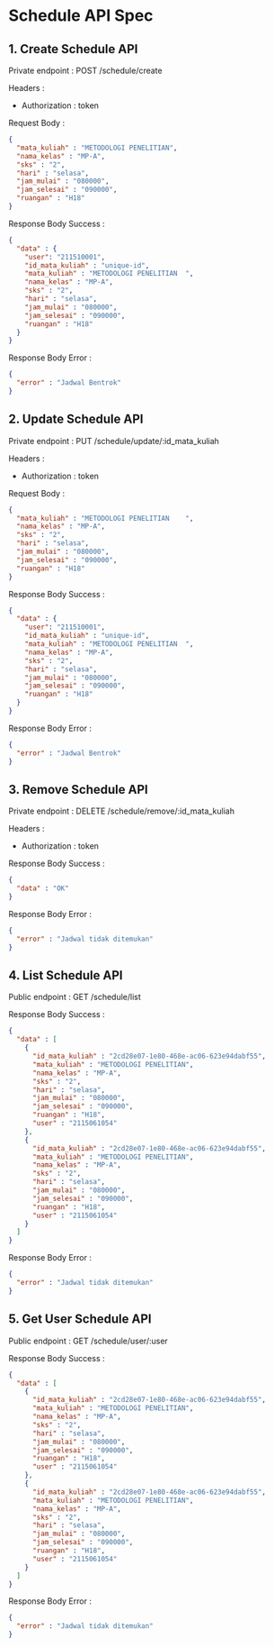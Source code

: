 # Schedule API Spec

## 1. Create Schedule API

Private endpoint : POST /schedule/create

Headers : 
- Authorization : token

Request Body :
```json
{
  "mata_kuliah" : "METODOLOGI PENELITIAN",
  "nama_kelas" : "MP-A",
  "sks" : "2",
  "hari" : "selasa",
  "jam_mulai" : "080000",
  "jam_selesai" : "090000",
  "ruangan" : "H18"
}
```

Response Body Success : 
```json
{
  "data" : {
    "user": "211510001",
    "id_mata_kuliah" : "unique-id",
    "mata_kuliah" : "METODOLOGI PENELITIAN	",
    "nama_kelas" : "MP-A",
    "sks" : "2",
    "hari" : "selasa",
    "jam_mulai" : "080000",
    "jam_selesai" : "090000",
    "ruangan" : "H18"
  }
}
```

Response Body Error :
```json
{
  "error" : "Jadwal Bentrok"
}
```

## 2. Update Schedule API

Private endpoint : PUT /schedule/update/:id_mata_kuliah

Headers :
- Authorization : token

Request Body :
```json
{
  "mata_kuliah" : "METODOLOGI PENELITIAN	",
  "nama_kelas" : "MP-A",
  "sks" : "2",
  "hari" : "selasa",
  "jam_mulai" : "080000",
  "jam_selesai" : "090000",
  "ruangan" : "H18"
}
```

Response Body Success :
```json
{
  "data" : {
    "user": "211510001",
    "id_mata_kuliah" : "unique-id",
    "mata_kuliah" : "METODOLOGI PENELITIAN	",
    "nama_kelas" : "MP-A",
    "sks" : "2",
    "hari" : "selasa",
    "jam_mulai" : "080000",
    "jam_selesai" : "090000",
    "ruangan" : "H18"
  }
}
```

Response Body Error :
```json
{
  "error" : "Jadwal Bentrok"
}
```

## 3. Remove Schedule API

Private endpoint : DELETE /schedule/remove/:id_mata_kuliah

Headers :
- Authorization : token

Response Body Success :
```json
{
  "data" : "OK"
}
```

Response Body Error :
```json
{
  "error" : "Jadwal tidak ditemukan"
}
```

## 4. List Schedule API

Public endpoint : GET /schedule/list

Response Body Success :
```json
{
  "data" : [
    {
      "id_mata_kuliah" : "2cd28e07-1e80-468e-ac06-623e94dabf55",
      "mata_kuliah" : "METODOLOGI PENELITIAN",
      "nama_kelas" : "MP-A",
      "sks" : "2",
      "hari" : "selasa",
      "jam_mulai" : "080000",
      "jam_selesai" : "090000",
      "ruangan" : "H18",
      "user" : "2115061054"
    },
    {
      "id_mata_kuliah" : "2cd28e07-1e80-468e-ac06-623e94dabf55",
      "mata_kuliah" : "METODOLOGI PENELITIAN",
      "nama_kelas" : "MP-A",
      "sks" : "2",
      "hari" : "selasa",
      "jam_mulai" : "080000",
      "jam_selesai" : "090000",
      "ruangan" : "H18",
      "user" : "2115061054"
    }
  ]
}
```

Response Body Error :
```json
{
  "error" : "Jadwal tidak ditemukan" 
}
```

## 5. Get User Schedule API

Public endpoint : GET /schedule/user/:user

Response Body Success :
```json
{
  "data" : [
    {
      "id_mata_kuliah" : "2cd28e07-1e80-468e-ac06-623e94dabf55",
      "mata_kuliah" : "METODOLOGI PENELITIAN",
      "nama_kelas" : "MP-A",
      "sks" : "2",
      "hari" : "selasa",
      "jam_mulai" : "080000",
      "jam_selesai" : "090000",
      "ruangan" : "H18",
      "user" : "2115061054"
    },
    {
      "id_mata_kuliah" : "2cd28e07-1e80-468e-ac06-623e94dabf55",
      "mata_kuliah" : "METODOLOGI PENELITIAN",
      "nama_kelas" : "MP-A",
      "sks" : "2",
      "hari" : "selasa",
      "jam_mulai" : "080000",
      "jam_selesai" : "090000",
      "ruangan" : "H18",
      "user" : "2115061054"
    }
  ]
}
```

Response Body Error :
```json
{
  "error" : "Jadwal tidak ditemukan" 
}
```